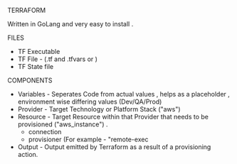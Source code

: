 TERRAFORM 

Written in GoLang and very easy to install . 

FILES
  * TF Executable
  * TF File - (.tf and .tfvars or )
  * TF State file
 
COMPONENTS 
  * Variables - Seperates Code from actual values ,  helps as a placeholder , environment wise differing values (Dev/QA/Prod)
  * Provider - Target Technology or Platform Stack ("aws") 
  * Resource - Target Resource within that Provider that needs to be provisioned ("aws_instance") . 
      * connection 
      * provisioner (For example - "remote-exec
  * Output - Output emitted by Terraform as a result of a provisioning action. 
    
 
